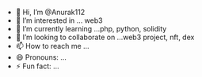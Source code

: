 - 👋 Hi, I’m @Anurak112
- 👀 I’m interested in ... web3
- 🌱 I’m currently learning ...php, python, solidity
- 💞️ I’m looking to collaborate on ...web3 project, nft, dex
- 📫 How to reach me ...
- 😄 Pronouns: ...
- ⚡ Fun fact: ...

<!---
Anurak112/Anurak112 is a ✨ special ✨ repository because its `README.md` (this file) appears on your GitHub profile.
You can click the Preview link to take a look at your changes.
--->
